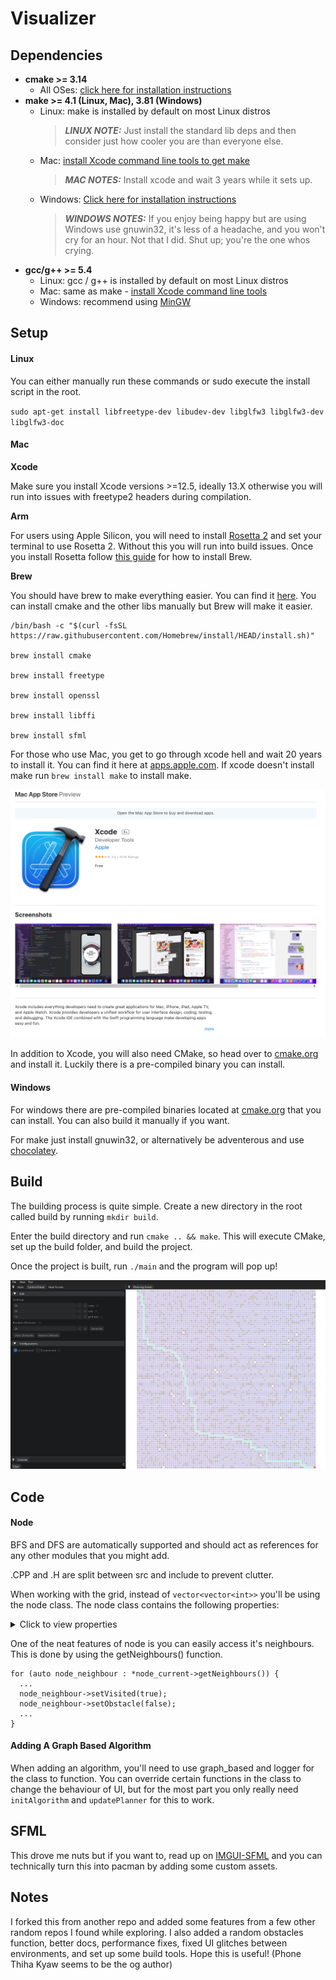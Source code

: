 # Visualizer

## **Dependencies**

- **cmake >= 3.14**
  - All OSes: [click here for installation instructions](https://cmake.org/install/)
- **make >= 4.1 (Linux, Mac), 3.81 (Windows)**
  - Linux: make is installed by default on most Linux distros
    > **_LINUX NOTE:_** Just install the standard lib deps and then consider just how cooler you are than everyone else.
  - Mac: [install Xcode command line tools to get make](https://developer.apple.com/xcode/features/)
    > **_MAC NOTES:_** Install xcode and wait 3 years while it sets up.
  - Windows: [Click here for installation instructions](http://gnuwin32.sourceforge.net/packages/make.htm)
    > **_WINDOWS NOTES:_** If you enjoy being happy but are using Windows use gnuwin32, it's less of a headache, and you won't cry for an hour. Not that I did. Shut up; you're the one whos crying.
- **gcc/g++ >= 5.4**
  - Linux: gcc / g++ is installed by default on most Linux distros
  - Mac: same as make - [install Xcode command line tools](https://developer.apple.com/xcode/features/)
  - Windows: recommend using [MinGW](http://www.mingw.org/)

## **Setup**

#### Linux

You can either manually run these commands or sudo execute the install script in the root.

`sudo apt-get install libfreetype-dev libudev-dev libglfw3 libglfw3-dev libglfw3-doc`

#### Mac

**Xcode**

Make sure you install Xcode versions >=12.5, ideally 13.X otherwise you will run into issues with freetype2 headers during compilation. 

**Arm** 

For users using Apple Silicon, you will need to install [Rosetta 2](https://osxdaily.com/2020/12/04/how-install-rosetta-2-apple-silicon-mac/) and set your terminal to use Rosetta 2. Without this you will run into build issues. Once you install Rosetta follow [this guide](https://osxdaily.com/2021/02/06/installing-homebrew-apple-silicon-mac-native/) for how to install Brew.

**Brew**

You should have brew to make everything easier. You can find it [here](https://brew.sh/). You can install cmake and the other libs manually but Brew will make it easier.

```
/bin/bash -c "$(curl -fsSL https://raw.githubusercontent.com/Homebrew/install/HEAD/install.sh)"

brew install cmake

brew install freetype

brew install openssl

brew install libffi

brew install sfml
```

For those who use Mac, you get to go through xcode hell and wait 20 years to install it. You can find it here at [apps.apple.com](https://apps.apple.com/us/app/xcode/id497799835?mt=12). If xcode doesn't install make run `brew install make` to install make.

![](figures/xcode.png)

In addition to Xcode, you will also need CMake, so head over to [cmake.org](https://cmake.org/download/) and install it. Luckily there is a pre-compiled binary you can install.

#### Windows

For windows there are pre-compiled binaries located at [cmake.org](https://cmake.org/download/) that you can install. You can also build it manually if you want.

For make just install gnuwin32, or alternatively be adventerous and use [chocolatey](https://chocolatey.org/install).

## **Build**

The building process is quite simple. Create a new directory in the root called build by running `mkdir build`.

Enter the build directory and run `cmake .. && make`. This will execute CMake, set up the build folder, and build the project.

Once the project is built, run `./main` and the program will pop up!

![](figures/pathex.png)

## **Code**

#### Node

BFS and DFS are automatically supported and should act as references for any other modules that you might add.

.CPP and .H are split between src and include to prevent clutter.

When working with the grid, instead of `vector<vector<int>>` you'll be using the node class. The node class contains the following properties:

<details>
  <summary>Click to view properties</summary>

```
// Constructor
Node();

// Destructor
~Node();

// Functions
const bool isObstacle() const;
const bool isVisited() const;
const bool isFrontier() const;
const bool isPath() const;
const bool isStart() const;
const bool isGoal() const;

// Accessors
sf::Vector2i getPos() const;
std::shared_ptr<Node> getParentNode();
const std::vector<std::shared_ptr<Node>>* getNeighbours() const;
const double getGDistance() const;
const double getFDistance() const;

// Mutators
void setObstacle(bool b);
void setVisited(bool b);
void setFrontier(bool b);
void setPath(bool b);
void setStart(bool b);
void setGoal(bool b);
void setPosition(sf::Vector2i pos);
void setNeighbours(std::shared_ptr<Node> node);
void clearNeighbours();
void setParentNode(std::shared_ptr<Node> node);
void setGDistance(double dist);
void setFDistance(double dist);

//protected
// Variables
bool isObstacle_;
bool isVisited_;
bool isFrontier_;
bool isPath_;
bool isStart_;
bool isGoal_;
sf::Vector2i pos_;
std::vector<std::shared_ptr<Node>> vecNeighbours_;
std::shared_ptr<Node> parent_;
double gDist_;
double fDist_;
```

</details>

One of the neat features of node is you can easily access it's neighbours. This is done by using the getNeighbours() function.

```
for (auto node_neighbour : *node_current->getNeighbours()) {
  ...
  node_neighbour->setVisited(true);
  node_neighbour->setObstacle(false);
  ...
}
```

#### Adding A Graph Based Algorithm

When adding an algorithm, you'll need to use graph_based and logger for the class to function. You can override certain functions in the class to change the behaviour of UI, but for the most part you only really need `initAlgorithm` and `updatePlanner` for this to work.

## **SFML**

This drove me nuts but if you want to, read up on [IMGUI-SFML](https://github.com/eliasdaler/imgui-sfml) and you can technically turn this into pacman by adding some custom assets.

## Notes

I forked this from another repo and added some features from a few other random repos I found while exploring. I also added a random obstacles function, better docs, performance fixes, fixed UI glitches between environments, and set up some build tools. Hope this is useful! (Phone Thiha Kyaw seems to be the og author)